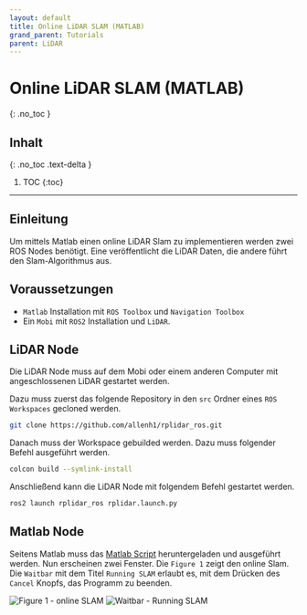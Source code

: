 ```yaml
---
layout: default
title: Online LiDAR SLAM (MATLAB)
grand_parent: Tutorials
parent: LiDAR
---
```


# Online LiDAR SLAM (MATLAB)
{: .no_toc }

## Inhalt
{: .no_toc .text-delta }

1. TOC
{:toc}

---

## Einleitung

Um mittels Matlab einen online LiDAR Slam zu implementieren werden zwei ROS Nodes benötigt. Eine veröffentlicht die LiDAR Daten, die andere führt den Slam-Algorithmus aus.

## Voraussetzungen

- `Matlab` Installation mit `ROS Toolbox` und `Navigation Toolbox`
- Ein `Mobi` mit `ROS2` Installation und `LiDAR`.

## LiDAR Node

Die LiDAR Node muss auf dem Mobi oder einem anderen Computer mit angeschlossenen LiDAR gestartet werden.

Dazu muss zuerst das folgende Repository in den `src` Ordner eines `ROS Workspaces` gecloned werden.

```bash
git clone https://github.com/allenh1/rplidar_ros.git
```

Danach muss der Workspace gebuilded werden. Dazu muss folgender Befehl ausgeführt werden.

```bash
colcon build --symlink-install
```

Anschließend kann die LiDAR Node mit folgendem Befehl gestartet werden.

```bash
ros2 launch rplidar_ros rplidar.launch.py
```

## Matlab Node

Seitens Matlab muss das [Matlab Script](https://github.com/Flo2410/MobiController-Docs/blob/main/assets/code/matlab/lidar_online.m) heruntergeladen und ausgeführt werden.
Nun erscheinen zwei Fenster. Die `Figure 1` zeigt den online Slam. Die `Waitbar` mit dem Titel `Running SLAM` erlaubt es, mit dem Drücken des `Cancel` Knopfs, das Programm zu beenden.

![Figure 1 - online SLAM]({{site.url}}/assets/imgs/lidar/matlab_slam_figure.png "Figure 1")
![Waitbar - Running SLAM]({{site.url}}/assets/imgs/lidar/matlab_cancel_running_slam.png "Waitbar")
